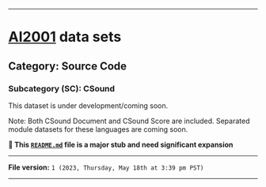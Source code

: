
***

# [AI2001](https://github.com/seanpm2001/AI2001/) data sets

## Category: Source Code

### Subcategory (SC): CSound

This dataset is under development/coming soon.

Note: Both CSound Document and CSound Score are included. Separated module datasets for these languages are coming soon.

**🌱️ This [`README.md`](/README.md) file is a major stub and need significant expansion**

***

**File version:** `1 (2023, Thursday, May 18th at 3:39 pm PST)`

***
